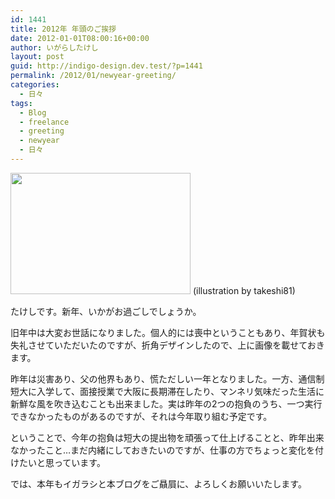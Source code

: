 ```yaml
---
id: 1441
title: 2012年 年頭のご挨拶
date: 2012-01-01T08:00:16+00:00
author: いがらしたけし
layout: post
guid: http://indigo-design.dev.test/?p=1441
permalink: /2012/01/newyear-greeting/
categories:
  - 日々
tags:
  - Blog
  - freelance
  - greeting
  - newyear
  - 日々
---
```

<a href="https://picasaweb.google.com/lh/photo/StWxHDs7wa2jd7KqL-__WfDUdFBYrKYna69gqCnW--U?feat=embedwebsite"><img src="https://lh5.googleusercontent.com/-xzaSAtatIAk/Tv5q09SXs0I/AAAAAAAAAUg/--NqiokTkIM/s288/120101_newyear.jpg" height="194" width="288" /></a>
(illustration by takeshi81)

たけしです。新年、いかがお過ごしでしょうか。

旧年中は大変お世話になりました。個人的には喪中ということもあり、年賀状も失礼させていただいたのですが、折角デザインしたので、上に画像を載せておきます。

昨年は災害あり、父の他界もあり、慌ただしい一年となりました。一方、通信制短大に入学して、面接授業で大阪に長期滞在したり、マンネリ気味だった生活に新鮮な風を吹き込むことも出来ました。実は昨年の2つの抱負のうち、一つ実行できなかったものがあるのですが、それは今年取り組む予定です。

ということで、今年の抱負は短大の提出物を頑張って仕上げることと、昨年出来なかったこと…まだ内緒にしておきたいのですが、仕事の方でちょっと変化を付けたいと思っています。

では、本年もイガラシと本ブログをご贔屓に、よろしくお願いいたします。